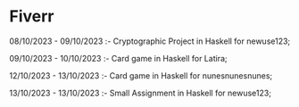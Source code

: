 # Fiverr

08/10/2023 - 09/10/2023 :- Cryptographic Project in Haskell for newuse123;
              
09/10/2023 - 10/10/2023 :- Card game in Haskell for Latira;

12/10/2023 - 13/10/2023 :- Card game in Haskell for nunesnunesnunes;

13/10/2023 - 13/10/2023 :- Small Assignment in Haskell for newuse123;
